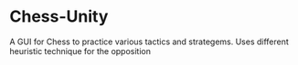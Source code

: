 # Chess-Unity
A GUI for Chess to practice various tactics and strategems.
Uses different heuristic technique for the opposition
